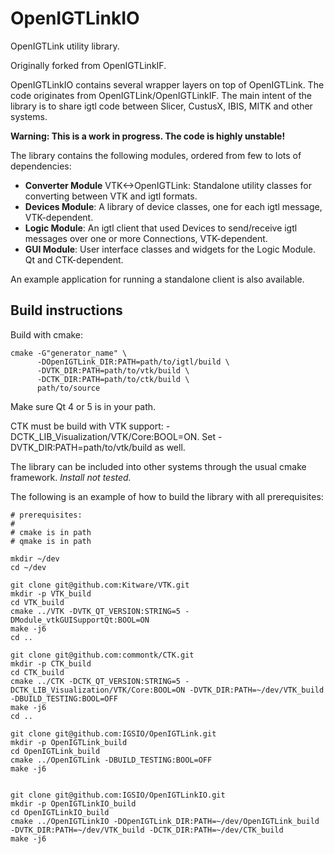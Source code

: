 OpenIGTLinkIO
=============

OpenIGTLink utility library.

Originally forked from OpenIGTLinkIF.

OpenIGTLinkIO contains several wrapper layers on top of OpenIGTLink. The code originates from OpenIGTLink/OpenIGTLinkIF. The main intent of the library is to share igtl code between Slicer, CustusX, IBIS, MITK and other systems.

**Warning: This is a work in progress. The code is highly unstable!**

The library contains the following modules, ordered from few to lots of dependencies:
* **Converter Module** VTK<->OpenIGTLink: Standalone utility classes for converting between VTK and igtl formats.
* **Devices Module**: A library of device classes, one for each igtl message, VTK-dependent.
* **Logic Module**: An igtl client that used Devices to send/receive igtl messages over one or more Connections, VTK-dependent.
* **GUI Module**: User interface classes and widgets for the Logic Module. Qt and CTK-dependent.

An example application for running a standalone client is also available.

Build instructions
------------

Build with cmake:         
```
cmake -G"generator_name" \
      -DOpenIGTLink_DIR:PATH=path/to/igtl/build \
      -DVTK_DIR:PATH=path/to/vtk/build \
      -DCTK_DIR:PATH=path/to/ctk/build \
      path/to/source
```
Make sure Qt 4 or 5 is in your path.

CTK must be build with VTK support: -DCTK_LIB_Visualization/VTK/Core:BOOL=ON. Set -DVTK_DIR:PATH=path/to/vtk/build as well.

The library can be included into other systems through the usual cmake framework. *Install not tested.*

The following is an example of how to build the library with all prerequisites:
```
# prerequisites:
#
# cmake is in path
# qmake is in path

mkdir ~/dev
cd ~/dev

git clone git@github.com:Kitware/VTK.git
mkdir -p VTK_build
cd VTK_build
cmake ../VTK -DVTK_QT_VERSION:STRING=5 -DModule_vtkGUISupportQt:BOOL=ON
make -j6
cd ..

git clone git@github.com:commontk/CTK.git
mkdir -p CTK_build
cd CTK_build
cmake ../CTK -DCTK_QT_VERSION:STRING=5 -DCTK_LIB_Visualization/VTK/Core:BOOL=ON -DVTK_DIR:PATH=~/dev/VTK_build -DBUILD_TESTING:BOOL=OFF
make -j6
cd ..

git clone git@github.com:IGSIO/OpenIGTLink.git
mkdir -p OpenIGTLink_build
cd OpenIGTLink_build
cmake ../OpenIGTLink -DBUILD_TESTING:BOOL=OFF
make -j6


git clone git@github.com:IGSIO/OpenIGTLinkIO.git
mkdir -p OpenIGTLinkIO_build
cd OpenIGTLinkIO_build
cmake ../OpenIGTLinkIO -DOpenIGTLink_DIR:PATH=~/dev/OpenIGTLink_build -DVTK_DIR:PATH=~/dev/VTK_build -DCTK_DIR:PATH=~/dev/CTK_build 
make -j6
```


